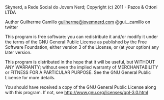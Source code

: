 Skynerd, a Rede Social do Jovem Nerd;
Copyright (c) 2011 - Pazos & Ottoni LTDA

Author Guilherme Camillo
guilherme@jovemnerd.com
@gui__camillo on twitter

This program is free software: you can redistribute it and/or modify it under the terms of the GNU General Public License as published by the Free Software Foundation, either version 3 of the License, or (at your option) any later version.

This program is distributed in the hope that it will be useful, but WITHOUT ANY WARRANTY; without even the implied warranty of MERCHANTABILITY or FITNESS FOR A PARTICULAR PURPOSE. See the GNU General Public License for more details.

You should have received a copy of the GNU General Public License along with this program. If not, see http://www.gnu.org/licenses/gpl-3.0.html
